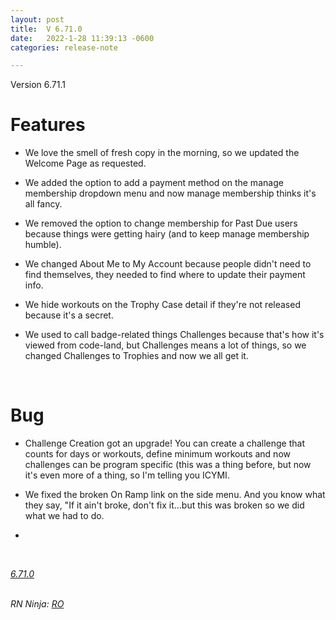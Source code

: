 ```yaml
---
layout: post
title:  V 6.71.0
date:   2022-1-28 11:39:13 -0600
categories: release-note

---
```

Version 6.71.1  
# Features
- We love the smell of fresh copy in the morning, so we updated the Welcome Page as requested. 

- We added the option to add a payment method on the manage membership dropdown menu and now manage membership thinks it's all fancy. 

- We removed the option to change membership for Past Due users because things were getting hairy (and to keep manage membership humble). 

- We changed About Me to My Account because people didn't need to find themselves, they needed to find where to update their payment info. 

- We hide workouts on the Trophy Case detail if they're not released because it's a secret. 

- We used to call badge-related things Challenges because that's how it's viewed from code-land, but Challenges means a lot of things, so we changed Challenges to Trophies and now we all get it.

<br/>

# Bug
- Challenge Creation got an upgrade! You can create a challenge that counts for days or workouts, define minimum workouts and now challenges can be program specific (this was a thing before, but now it's even more of a thing, so I'm telling you ICYMI.

- We fixed the broken On Ramp link on the side menu. And you know what they say, "If it ain't broke, don't fix it…but this was broken so we did what we had to do.

- 


<br/>


*[6.71.0](https://github.com/streetparking/my-streetparking/releases/tag/v6.71.0)*
<br/>
<br/>

_RN Ninja: [RO](https://github.com/robyanna)_
 
 
 